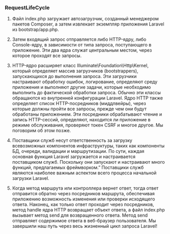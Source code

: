### RequestLifeCycle    

1. Файл index.php загружает автозагрузчик, созданный менеджером пакетов Composer,
    а затем извлекает экземпляр приложения Laravel из bootstrap/app.php.

2. Затем входящий запрос отправляется либо HTTP-ядру, либо Console-ядру, в зависимости от типа запроса, поступающего в приложение.
   Эти два ядра служат центральным местом, через которое проходят все запросы.

3. HTTP-ядро расширяет класс Illuminate\Foundation\Http\Kernel, который определяет массив загрузчиков (bootstrappers),
   запускающихся до выполнения запроса. Эти загрузчики настраивают обработку ошибок, логирование, определяют среду приложения
   и выполняют другие задачи, которые необходимо выполнить до фактической обработки запроса.
   Обычно эти классы обращаются ко внутренней конфигурации Laravel.
   Ядро HTTP также определяет список HTTP-посредников (миддлвейры), через которые должны пройти все запросы,
   прежде чем они будут обработаны приложением. Эти посредники обрабатывают чтение и запись HTTP-сессий, определяют,
   находится ли приложение в режиме обслуживания, проверяют токен CSRF и многое другое. Мы поговорим об этом позже.

4. Поставщики служб несут ответственность за загрузку всевозможных компонентов инфраструктуры, таких как компоненты БД,
   очереди, валидации и маршрутизации. По сути, каждая основная функция Laravel загружается и настраивается поставщиком служб.
   Поскольку они запускают и настраивают много функций, предлагаемых фреймворком.”
   Поставщики служб являются наиболее важным аспектом всего процесса начальной загрузки Laravel.

5. Когда метод маршрута или контроллера вернет ответ, тогда ответ отправится обратно через посредников маршрута,
   обеспечивая приложению возможность изменения или проверки исходящего ответа.
   Наконец, как только ответ проходит через посредников, метод handle ядра HTTP возвращает объект ответа,
   а файл index.php вызывает метод send для возвращенного ответа. Метод send отправляет содержимое ответа в веб-браузер пользователя.
   Мы завершили наш путь через весь жизненный цикл запроса Laravel!
